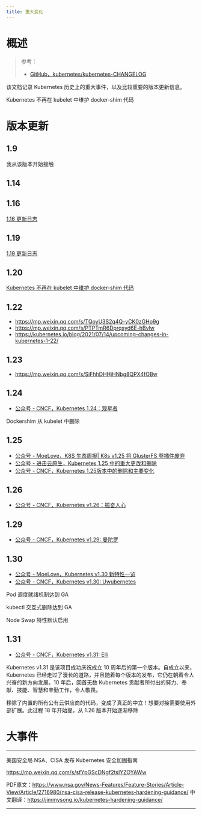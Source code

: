 ```yaml
---
title: 重大变化
---
```


# 概述

> 参考：
> 
> - [GitHub，kubernetes/kubernetes-CHANGELOG](https://github.com/kubernetes/kubernetes/tree/master/CHANGELOG)

该文档记录 Kubernetes 历史上的重大事件，以及比较重要的版本更新信息。


Kubernetes 不再在 kubelet 中维护 docker-shim 代码

# 版本更新

## 1.9

我从该版本开始接触

## 1.14



## 1.16

[1.16 更新日志](https://github.com/kubernetes/kubernetes/blob/master/CHANGELOG/CHANGELOG-1.16.md)

## 1.19

[1.19 更新日志](https://github.com/kubernetes/kubernetes/blob/master/CHANGELOG/CHANGELOG-1.19.md)

## 1.20

[Kubernetes 不再在 kubelet 中维护 docker-shim 代码](https://kubernetes.io/blog/2020/12/02/dont-panic-kubernetes-and-docker/)

## 1.22

- https://mp.weixin.qq.com/s/TQoyU3S2q4Q-yCK0zGHo9g
- https://mp.weixin.qq.com/s/PTPTmR6Dprqsyd6E-hBvlw
- https://kubernetes.io/blog/2021/07/14/upcoming-changes-in-kubernetes-1-22/

## 1.23

- https://mp.weixin.qq.com/s/SiFhhDHHjHNbg8QPX4fOBw

## 1.24

- [公众号 - CNCF，Kubernetes 1.24：观星者](https://mp.weixin.qq.com/s/Nd9UFyqRKS6qpUJGF9nAYg)

Dockershim 从 kubelet 中删除

## 1.25

- [公众号 - MoeLove，K8S 生态周报| K8s v1.25 将 GlusterFS 卷插件废弃](https://mp.weixin.qq.com/s/6nhv2zQIAOAfUJ661YmDsQ)
- [公众号 - 进击云原生，Kubernetes 1.25 中的重大更改和删除](https://mp.weixin.qq.com/s/6yrd1Dtf0wA0Ixu-Fr4MNQ)
- [公众号 - CNCF，Kubernetes 1.25版本中的删除和主要变化](https://mp.weixin.qq.com/s/Rn0A8SzLJvPJbwAIhHuRbQ)

## 1.26

- [公众号 - CNCF，Kubernetes v1.26：振奋人心](https://mp.weixin.qq.com/s/P-pJ8Fl-GxZwz76GdxGbuA)

## 1.29

- [公众号 - CNCF，Kubernetes v1.29: 曼陀罗](https://mp.weixin.qq.com/s/Oyf7h1BOfnKPHBg41C4RZg)

## 1.30

- [公众号 - MoeLove，Kubernetes v1.30 新特性一览](https://mp.weixin.qq.com/s/xzvrT9hHEsuKoau4xMkzHw)
- [公众号 - CNCF，Kubernetes v1.30: Uwubernetes](https://mp.weixin.qq.com/s/IvNMoGNULhb7oIxTyuBUWg)

Pod 调度就绪机制达到 GA

kubectl 交互式删除达到 GA

Node Swap 特性默认启用

## 1.31

- [公众号 - CNCF，Kubernetes v1.31: Elli](https://mp.weixin.qq.com/s/vmuBM3M6AgfJ9gQ3O89YRA)

Kubernetes v1.31 是该项目成功庆祝成立 10 周年后的第一个版本。自成立以来，Kubernetes 已经走过了漫长的道路，并且随着每个版本的发布，它仍在朝着令人兴奋的新方向发展。10 年后，回首无数 Kubernetes 贡献者所付出的努力、奉献、技能、智慧和辛勤工作，令人敬畏。

移除了内置的所有公有云供应商的代码，变成了真正的中立！想要对接需要使用外部扩展。此过程 18 年开始提，从 1.26 版本开始逐渐移除


# 大事件

---

美国安全局 NSA、CISA 发布 Kubernetes 安全加固指南

<https://mp.weixin.qq.com/s/sfYpGScDNgf2tsIYZOYAWw>

PDF原文：<https://www.nsa.gov/News-Features/Feature-Stories/Article-View/Article/2716980/nsa-cisa-release-kubernetes-hardening-guidance/>
中文翻译：<https://jimmysong.io/kubernetes-hardening-guidance/>

---

